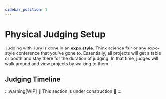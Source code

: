 ```yaml
---
sidebar_position: 2
---
```


# Physical Judging Setup

Judging with Jury is done in an [**expo style**](https://www.millertanner.com/what-is-an-expo-event/). Think science fair or any expo-style conference that you've gone to. Essentially, all projects will get a table or booth and stay there for the duration of judging. In that time, judges will walk around and view projects by walking to them.

## Judging Timeline

:::warning[WIP]
🚧 This section is under construction 🚧
:::
